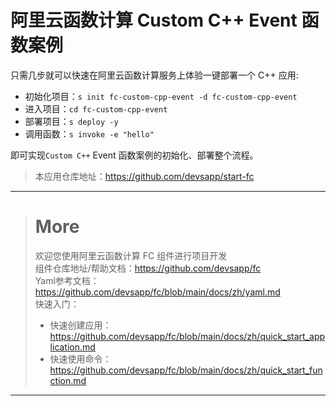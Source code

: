 # 阿里云函数计算 Custom C++ Event 函数案例

只需几步就可以快速在阿里云函数计算服务上体验一键部署一个 C++ 应用:

- 初始化项目：`s init fc-custom-cpp-event -d fc-custom-cpp-event`
- 进入项目：`cd fc-custom-cpp-event`
- 部署项目：`s deploy -y`
- 调用函数：`s invoke -e "hello"`

即可实现`Custom C++` Event 函数案例的初始化、部署整个流程。

> 本应用仓库地址：https://github.com/devsapp/start-fc

------------------------------------
> # More
> 欢迎您使用阿里云函数计算 FC 组件进行项目开发   
> 组件仓库地址/帮助文档：https://github.com/devsapp/fc   
> Yaml参考文档：https://github.com/devsapp/fc/blob/main/docs/zh/yaml.md   
> 快速入门：
>   - 快速创建应用：https://github.com/devsapp/fc/blob/main/docs/zh/quick_start_application.md
>   - 快速使用命令：https://github.com/devsapp/fc/blob/main/docs/zh/quick_start_function.md
------------------------------------
